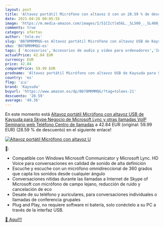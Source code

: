 ```yaml
---
layout: post
title: 'Altavoz portátil Micrófono con altavoz U con un 28.59 % de descuento'
date: 2021-04-26 00:05:55
image: 'https://m.media-amazon.com/images/I/51CIctlm56L._SL500_._SL400_.jpg'
comments: true
category: ofertas
author: 'tole.es'
slug: 'B078MRMMQG-es Altavoz portátil Micrófono con altavoz USB de Kaysuda para...'
sku: 'B078MRMMQG-es'
tags: [ 'Accesorios','Accesorios de audio y vídeo para ordenadores','Informática','Micrófonos para informática','altavoz','kaysuda','microsoft', ]
actualPrice: 42.84 EUR
currency: EUR
price: 42.84
comparePrice: 59.99 EUR
prodname: 'Altavoz portátil Micrófono con altavoz USB de Kaysuda para Skype Negocio de Microsoft Lync y otras llamadas VoIP  Seminario web  Teléfono  Centro de llamadas'
country: 'es'
flag: '🇪🇸'
brand: 'Kaysuda'
buyurl: 'https://www.amazon.es/dp/B078MRMMQG/?tag=tolees-21'
descuento: '28.59'
average: '49.36'
---
```


En este momento está [Altavoz portátil Micrófono con altavoz USB de Kaysuda para Skype Negocio de Microsoft Lync y otras llamadas VoIP  Seminario web  Teléfono  Centro de llamadas](https://www.amazon.es/dp/B078MRMMQG/?tag=tolees-21) a 42.84 EUR (original: 59.99 EUR) (28.59 %  de descuento) en el siguiente enlace!

[![Altavoz portátil Micrófono con altavoz U](https://m.media-amazon.com/images/I/51CIctlm56L._SL500_._SL400_.jpg)](https://www.amazon.es/dp/B078MRMMQG/?tag=tolees-21)

🔎:

- Compatible con Windows Microsoft Communicator y Microsoft Lync. HD Voice para conversaciones en calidad de sonido de alta definición
- Escuche y escuche con un micrófono omnidireccional de 360 grados que capta los sonidos desde cualquier ángulo
- Conversaciones nítidas durante las llamadas a Internet de Skype of Microsoft con micrófono de campo lejano, reducción de ruido y cancelación de eco
- Desate de su teléfono y auriculares, para conversaciones individuales o llamadas de conferencia grupales
- Plug and Play, no requiere software ni batería, solo conéctelo a su PC a través de la interfaz USB.

[🛒 Aquí!!!](https://www.amazon.es/dp/B078MRMMQG/?tag=tolees-21)
